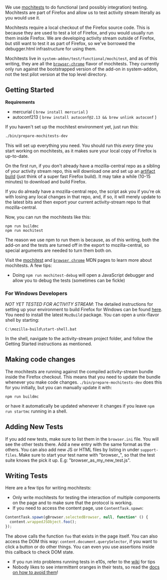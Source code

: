 We use [mochitests](https://developer.mozilla.org/en-US/docs/Mozilla/Projects/Mochitest) to do functional (and possibly integration) testing. Mochitests are part of Firefox and allow us to test activity stream literally as you would use it.

Mochitests require a local checkout of the Firefox source code. This is because they are used to test a lot of Firefox, and you would usually run them inside Firefox. We are developing activity stream outside of Firefox, but still want to test it as part of Firefox, so we've borrowed the debugger.html infrastructure for using them.

Mochitests live in `system-addon/test/functional/mochitest`, and as of this writing, they are all the [`browser-chrome`](https://developer.mozilla.org/en-US/docs/Mozilla/Browser_chrome_tests) flavor of mochitests.  They currently only run against the bootstrapped version of the add-on in system-addon, not the test pilot version at the top level directory.

## Getting Started

**Requirements**

* mercurial ( `brew install mercurial` )
* autoconf213 ( `brew install autoconf@2.13 && brew unlink autoconf` )

If you haven't set up the mochitest environment yet, just run this:

```bash
./bin/prepare-mochitests-dev
```

This will set up everything you need. You should run this *every time* you start working on mochitests, as it makes sure your local copy of Firefox is up-to-date.

On the first run, if you don't already have a mozilla-central repo as a sibling of your activity stream repo, this will download one and set up an [artifact build](https://developer.mozilla.org/en-US/docs/Mozilla/Developer_guide/Build_Instructions/Artifact_builds) (just think of a super fast Firefox build). It may take a while (10-15 minutes) to download and build Firefox.

If you do already have a mozilla-central repo, the script ask you if you're ok with losing any local changes in that repo, and, if so, it will merely update to  the latest bits and then export your current activity-stream repo to that
mozilla-central.

Now, you can run the mochitests like this:

```
npm run buildmc
npm run mochitest
```

The reason we use npm to run them is because, as of this writing, both the
add-on and the tests are turned off in the export to mozilla-central, so special arguments are needed to turn them both on.

Visit the [mochitest](https://developer.mozilla.org/en-US/docs/Mozilla/Projects/Mochitest) and [`browser chrome`](https://developer.mozilla.org/en-US/docs/Mozilla/Browser_chrome_tests) MDN pages to learn more about mochitests. A few tips:

* Doing ```npm run mochitest-debug``` will open a JavaScript debugger and allow you to debug the tests (sometimes can be fickle)

### For Windows Developers

*NOT YET TESTED FOR ACTIVITY STREAM*: The detailed instructions for setting up your environment to build Firefox for Windows can be found [here](https://developer.mozilla.org/en-US/docs/Mozilla/Developer_guide/Build_Instructions/Windows_Prerequisites). You need to install the latest `MozBuild` package. You can open a unix-flavor shell by starting:

```
C:\mozilla-build\start-shell.bat
```

In the shell, navigate to the activity-stream project folder, and follow the Getting Started instructions as mentioned.


## Making code changes

The mochitests are running against the compiled activity-stream bundle inside the Firefox checkout. This means that you need to update the bundle whenever you make code changes. `./bin/prepare-mochitests-dev` does this for you initially, but you can manually update it with:

```
npm run buildmc
```


or have it automatically be updated whenever it changes if you leave ```npm run startmc``` running in a shell.


## Adding New Tests

If you add new tests, make sure to list them in the `browser.ini` file. You will see the other tests there. Add a new entry with the same format as the others. You can also add new JS or HTML files by listing in under `support-files`. Make sure to start your test name with "browser_", so that the test suite knows the pick it up. E.g: "browser_as_my_new_test.js".

## Writing Tests

Here are a few tips for writing mochitests:

* Only write mochitests for testing the interaction of multiple components on the page and to make sure that the protocol is working.
* If you need to access the content page, use `ContentTask.spawn`:

```js
ContentTask.spawn(gBrowser.selectedBrowser, null, function* () {
  content.wrappedJSObject.foo();
});
```

The above calls the function `foo` that exists in the page itself. You can also access the DOM this way: `content.document.querySelector`, if you want to click a button or do other things. You can even you use assertions inside this callback to check DOM state.

* If you run into problems running tests in e10s, refer to the [wiki](https://wiki.mozilla.org/Electrolysis/e10s_test_tips) for tips
* Nobody likes to see intermittent oranges in their tests, so read the [docs on how to avoid them](https://developer.mozilla.org/en-US/docs/Mozilla/QA/Avoiding_intermittent_oranges)!
